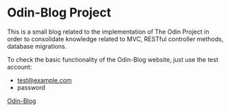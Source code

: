 # Odin-Blog Project

This is a small blog related to the implementation of The Odin Project in order to consolidate knowledge related to MVC, RESTful controller methods, database migrations.

To check the basic functionality of the Odin-Blog website, just use the test account:
- test@example.com
- password

<a href="https://odin-blog-dw.herokuapp.com/">Odin-Blog</a>
